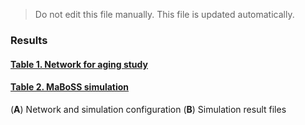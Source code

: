 > Do not edit this file manually. This file is updated automatically.

### Results
#### [Table 1. Network for aging study](table_s1)

#### [Table 2. MaBoSS simulation](table_s2)
(**A**) Network and simulation configuration (**B**) Simulation result files
